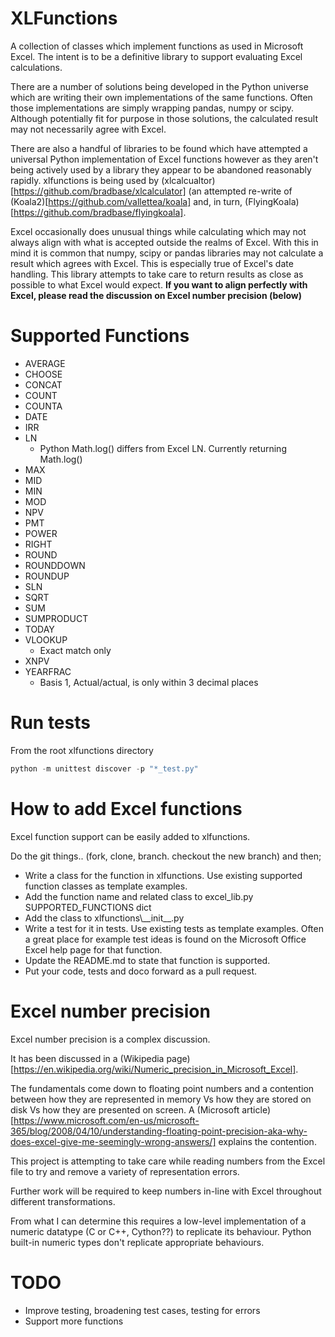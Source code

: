 
# XLFunctions

A collection of classes which implement functions as used in Microsoft Excel. The intent is to be a definitive library to support evaluating Excel calculations.

There are a number of solutions being developed in the Python universe which are writing their own implementations of the same functions. Often those implementations are simply wrapping pandas, numpy or scipy. Although potentially fit for purpose in those solutions, the calculated result may not necessarily agree with Excel.

There are also a handful of libraries to be found which have attempted a universal Python implementation of Excel functions however as they aren't being actively used by a library they appear to be abandoned reasonably rapidly. xlfunctions is being used by (xlcalcualtor)[https://github.com/bradbase/xlcalculator] (an attempted re-write of (Koala2)[https://github.com/vallettea/koala] and, in turn, (FlyingKoala)[https://github.com/bradbase/flyingkoala].

Excel occasionally does unusual things while calculating which may not always align with what is accepted outside the realms of Excel. With this in mind it is common that numpy, scipy or pandas libraries may not calculate a result which agrees with Excel. This is especially true of Excel's date handling. This library attempts to take care to return results as close as possible to what Excel would expect. **If you want to align perfectly with Excel, please read the discussion on Excel number precision (below)**


# Supported Functions
  * AVERAGE
  * CHOOSE
  * CONCAT
  * COUNT
  * COUNTA
  * DATE
  * IRR
  * LN
    - Python Math.log() differs from Excel LN. Currently returning Math.log()
  * MAX
  * MID
  * MIN
  * MOD
  * NPV
  * PMT
  * POWER
  * RIGHT
  * ROUND
  * ROUNDDOWN
  * ROUNDUP
  * SLN
  * SQRT
  * SUM
  * SUMPRODUCT
  * TODAY
  * VLOOKUP
    - Exact match only
  * XNPV
  * YEARFRAC
    - Basis 1, Actual/actual, is only within 3 decimal places


# Run tests
From the root xlfunctions directory
```python
python -m unittest discover -p "*_test.py"
```


# How to add Excel functions
Excel function support can be easily added to xlfunctions.

Do the git things.. (fork, clone, branch. checkout the new branch) and then;
- Write a class for the function in xlfunctions. Use existing supported function classes as template examples.
- Add the function name and related class to excel_lib.py SUPPORTED_FUNCTIONS dict
- Add the class to xlfunctions\\\_\_init\_\_.py
- Write a test for it in tests. Use existing tests as template examples. Often a great place for example test ideas is found on the Microsoft Office Excel help page for that function.
- Update the README.md to state that function is supported.
- Put your code, tests and doco forward as a pull request.


# Excel number precision
Excel number precision is a complex discussion.

It has been discussed in a (Wikipedia page)[https://en.wikipedia.org/wiki/Numeric_precision_in_Microsoft_Excel].

The fundamentals come down to floating point numbers and a contention between how they are represented in memory Vs how they are stored on disk Vs how they are presented on screen. A (Microsoft article)[https://www.microsoft.com/en-us/microsoft-365/blog/2008/04/10/understanding-floating-point-precision-aka-why-does-excel-give-me-seemingly-wrong-answers/] explains the contention.

This project is attempting to take care while reading numbers from the Excel file to try and remove a variety of representation errors.

Further work will be required to keep numbers in-line with Excel throughout different transformations.

From what I can determine this requires a low-level implementation of a numeric datatype (C or C++, Cython??) to replicate its behaviour. Python built-in numeric types don't replicate appropriate behaviours.


# TODO
- Improve testing, broadening test cases, testing for errors
- Support more functions
